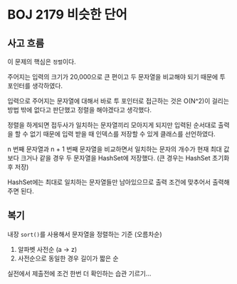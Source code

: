 # BOJ 2179 비슷한 단어

## 사고 흐름

이 문제의 핵심은 `정렬`이다.

주어지는 입력의 크기가 20,000으로 큰 편이고 두 문자열을 비교해야 되기 때문에 투 포인터를 생각하였다.

입력으로 주어지는 문자열에 대해서 바로 투 포인터로 접근하는 것은 O(N^2)이 걸리는 방법 밖에 없다고 판단했고 정렬을 해야겠다고 생각했다.

정렬을 하게되면 접두사가 일치하는 문자열끼리 모아지게 되지만 입력된 순서대로 출력을 할 수 없기 때문에 입력 받을 때 인덱스를 저장할 수 있게 클래스를 선언하였다.

n 번째 문자열과 n + 1 번째 문자열을 비교하면서 일치하는 문자의 개수가 현재 최대 값보다 크거나 같을 경우 두 문자열을 HashSet에 저장했다. (큰 경우는 HashSet 초기화 후 저장)

HashSet에는 최대로 일치하는 문자열들만 남아있으므로 출력 조건에 맞추어서 출력해주면 된다.

## 복기

내장 `sort()`를 사용해서 문자열을 정렬하는 기준 (오름차순)

1. 알파벳 사전순 (a -> z)
2. 사전순으로 동일한 경우 길이가 짧은 순

실전에서 제출전에 조건 한번 더 확인하는 습관 기르기...